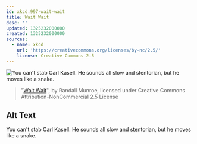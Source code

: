 ```yaml
---
id: xkcd.997-wait-wait
title: Wait Wait
desc: ''
updated: 1325232000000
created: 1325232000000
sources:
  - name: xkcd
    url: 'https://creativecommons.org/licenses/by-nc/2.5/'
    license: Creative Commons 2.5
---
```

![You can't stab Carl Kasell. He sounds all slow and stentorian, but he moves like a snake.](https://imgs.xkcd.com/comics/wait_wait.png)
> "[Wait Wait](https://xkcd.com/997/)", by Randall Munroe, licensed under Creative Commons Attribution-NonCommercial 2.5 License

## Alt Text
You can't stab Carl Kasell. He sounds all slow and stentorian, but he moves like a snake.
